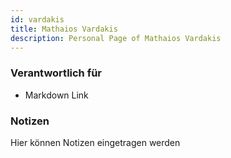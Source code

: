 ```yaml
---
id: vardakis
title: Mathaios Vardakis
description: Personal Page of Mathaios Vardakis
---
```


### Verantwortlich für

- Markdown Link

### Notizen
Hier können Notizen eingetragen werden